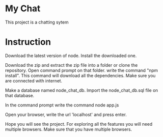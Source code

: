 # My Chat

This project is a chatting sytem

# Instruction

Download the latest version of node. Install the downloaded one. 

Download the zip and extract the zip file into a folder or clone the repository. Open command prompt on that folder.
write the command "npm install". This command will download all the dependencies. Make sure you are connected with internet. 

Make a database named node_chat_db. Import the node_chat_db.sql file on that database.

In the command prompt write the command  node app.js

Open your browser, write the url 'localhost' and press enter.

Hope you will see the project. For exploring all the features you will need multiple browsers. Make sure that you have multiple browsers.

